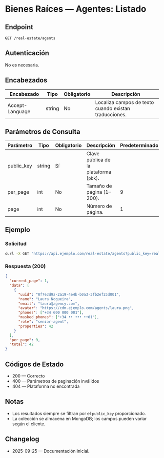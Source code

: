 # Bienes Raíces — Agentes: Listado

## Endpoint

```
GET /real-estate/agents
```

## Autenticación

No es necesaria.

## Encabezados

| Encabezado      | Tipo   | Obligatorio | Descripción |
| --------------- | ------ | ----------- | ----------- |
| Accept-Language | string | No          | Localiza campos de texto cuando existan traducciones. |

## Parámetros de Consulta

| Parámetro  | Tipo   | Obligatorio | Descripción | Predeterminado |
| ---------- | ------ | ----------- | ----------- | -------------- |
| public_key | string | Sí          | Clave pública de la plataforma (`pbk`). |
| per_page   | int    | No          | Tamaño de página (1–200). | 9 |
| page       | int    | No          | Número de página. | 1 |

## Ejemplo

### Solicitud

```bash
curl -X GET "https://api.ejemplo.com/real-estate/agents?public_key=realestate-demo&per_page=9"
```

### Respuesta (200)

```json
{
  "current_page": 1,
  "data": [
    {
      "uuid": "0f7e3d9a-2a19-4e4b-b0a3-3fb2ef25d001",
      "name": "Laura Nogueira",
      "email": "laura@agency.com",
      "avatar": "https://cdn.ejemplo.com/agents/laura.png",
      "phones": ["+34 600 000 001"],
      "masked_phones": ["+34 •• ••• ••01"],
      "role": "senior-agent",
      "properties": 42
    }
  ],
  "per_page": 9,
  "total": 42
}
```

## Códigos de Estado

- 200 — Correcto
- 400 — Parámetros de paginación inválidos
- 404 — Plataforma no encontrada

## Notas

- Los resultados siempre se filtran por el `public_key` proporcionado.
- La colección se almacena en MongoDB; los campos pueden variar según el cliente.

## Changelog

- 2025-09-25 — Documentación inicial.
